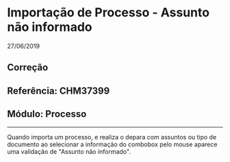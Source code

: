 # Importação de Processo - Assunto não informado
27/06/2019
## Correção
## Referência: CHM37399
## Módulo: Processo
***

Quando importa um processo, e realiza o depara com assuntos ou tipo de documento ao selecionar a informação do combobox pelo mouse aparece uma validação de "Assunto não informado".